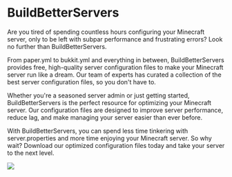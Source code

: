 # BuildBetterServers

Are you tired of spending countless hours configuring your Minecraft server, only to be left with subpar performance and frustrating errors? Look no further than BuildBetterServers.

From paper.yml to bukkit.yml and everything in between, BuildBetterServers provides free, high-quality server configuration files to make your Minecraft server run like a dream. Our team of experts has curated a collection of the best server configuration files, so you don't have to.

Whether you're a seasoned server admin or just getting started, BuildBetterServers is the perfect resource for optimizing your Minecraft server. Our configuration files are designed to improve server performance, reduce lag, and make managing your server easier than ever before.

With BuildBetterServers, you can spend less time tinkering with server.properties and more time enjoying your Minecraft server. So why wait? Download our optimized configuration files today and take your server to the next level.

<img src="https://images.pixai.art/images/orig/5c06de2c-1c79-4323-a7b2-e6145778e8e8">
